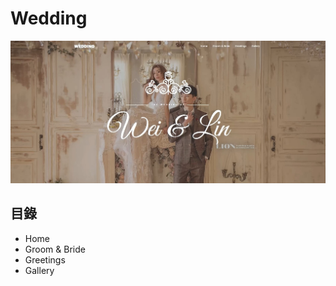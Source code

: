 # Wedding


<a href="https://www.youtube.com/watch?v=wYbkKhQLOzw&ab_channel=TingLiang" title="婚禮loading"><img src="https://github.com/Art-liang/Wedding/blob/main/images/wed-p1.jpg" alt="婚禮" /></a>
 

## 目錄

* Home
* Groom & Bride
* Greetings
* Gallery




